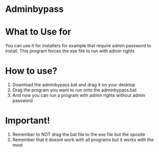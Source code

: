 # Adminbypass


# What to Use for

You can use it for installers for example that require admin password to install.
This program forces the exe file to run with admin rights

# How to use?

1. Download the adminbypass.bat and drag it on your desktop
2. Drag the program you want to run onto the adminbypass.bat
3. And now you can run a program with admin rights without admin password


# Important!

1. Remember to NOT drag the bat file to the exe file but the oposite
2. Remember that it doesnt work with all programs but it works with the most
